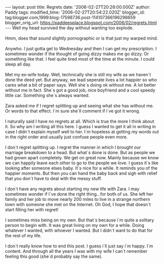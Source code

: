 \-\-- layout: post title: Regrets date: \'2006-02-27T20:26:00.000Z\'
author: Paddy tags: modified\_time: \'2006-02-27T20:54:22.020Z\'
blogger\_id: tag:blogger.com,1999:blog-17598736.post-114107366196298659
blogger\_orig\_url:
https://paddeesplace.blogspot.com/2006/02/regrets.html \-\-- Well my
head survived the day without wanting too explode.\
\
Hmm, does that sound slightly pornographic or is that just my warped
mind.\
\
Anywho. I just gotta get to Wednesday and then I can get my
prescription. I sometimes wonder if the thought of going dizzy makes me
go dizzy. Or something like that. I feel quite tired most of the time at
the minute. I could sleep all day.\
\
Met my ex-wife today. Well, technically she is still my wife as we
haven\`t done the deed yet. But anyway, we lead seperate lives a lot
happier so who cares what a bit of paper says. Well she\`s doing ok
without me. A lot better without me in fact. She\`s got a good job, nice
boyfriend and a cool speedy little car. Something she\`s always wanted.\
\
Zara asked me if I regret splitting up and seeing what she has without
me. Or words to that effect. I\`m sure she\`ll comment if i\`ve got it
wrong.\
\
I naturally said I have no regrets at all. Which is true the more I
think about it. So why am I writing all this here. I guess I wanted to
get it all in writing in case I didn\`t explain myself well to her. I\`m
hopeless at getting my words out in the right order and usually just
confuse people even more.\
\
I don\`t regret splitting up. I regret the manner in which I brought our
marriage breakdown to a head. But what\`s done is done. But as people we
had grown apart completely. We get on great now. Mainly because we know
we can happily leave each other to go to the people we love. I guess
it\`s like looking after someone elses baby. It\`s nice for a while. It
reminds you of the happier moments. But then you can hand the baby back
and sigh with relief that you don\`t have to deal with the messy stuff.\
\
I don\`t have any regrets about starting my new life with Zara. I may
sometimes wonder if I\`ve done the right thing\...for both of us. She
left her family and her job to move nearly 200 miles to live in a
strange northern town with someone she met on the Internet. Oh God, I
hope that doesn\`t start filling her with regret!\
\
I sometimes miss being on my own. But that\`s because i\`m quite a
solitary person to begin with. It was great living on my own for a
while. Doing whatever I wanted, with whoever I wanted. But I didn\`t
want to do that for the rest of my life.\
\
I don\`t really know how to end this post. I guess i\`ll just say i\`m
happy. I\`m content. And through all the years I was with my wife I
can\`t remember feeling this good (she\`d probably say the same).
